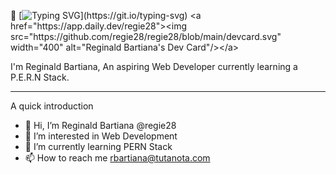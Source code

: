 👋
[![Typing SVG](https://readme-typing-svg.demolab.com/?lines=Hi+There+,+How+are+you?)](https://git.io/typing-svg)
<a href="https://app.daily.dev/regie28"><img src="https://github.com/regie28/regie28/blob/main/devcard.svg" width="400" alt="Reginald Bartiana's Dev Card"/></a>

I'm Reginald Bartiana, An aspiring Web Developer currently learning a P.E.R.N Stack.

________________________________________________________________________________________________________________________
A quick introduction

* 👋 Hi, I’m Reginald Bartiana @regie28
* 👀 I’m interested in Web Development
* 🌱 I’m currently learning PERN Stack
* 📫 How to reach me rbartiana@tutanota.com

<!---
regie28/regie28 is a ✨ special ✨ repository because its `README.md` (this file) appears on your GitHub profile.
You can click the Preview link to take a look at your changes.
--->
